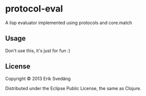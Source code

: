 # protocol-eval

A lisp evaluator implemented using protocols and core.match

## Usage

Don't use this, it's just for fun :)

## License

Copyright © 2013 Erik Svedäng

Distributed under the Eclipse Public License, the same as Clojure.
